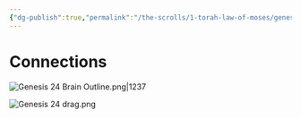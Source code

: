 ```yaml
---
{"dg-publish":true,"permalink":"/the-scrolls/1-torah-law-of-moses/genesis-24/","tags":["Genesis24","Torah"]}
---
```



# Connections

![Genesis 24 Brain Outline.png|1237](/img/user/Assets/attachments/Genesis%2024%20Brain%20Outline.png)

![Genesis 24 drag.png](/img/user/Assets/attachments/Genesis%2024%20drag.png)